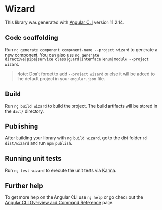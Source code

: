 # Wizard

This library was generated with [Angular CLI](https://github.com/angular/angular-cli) version 11.2.14.

## Code scaffolding

Run `ng generate component component-name --project wizard` to generate a new component. You can also use `ng generate directive|pipe|service|class|guard|interface|enum|module --project wizard`.
> Note: Don't forget to add `--project wizard` or else it will be added to the default project in your `angular.json` file. 

## Build

Run `ng build wizard` to build the project. The build artifacts will be stored in the `dist/` directory.

## Publishing

After building your library with `ng build wizard`, go to the dist folder `cd dist/wizard` and run `npm publish`.

## Running unit tests

Run `ng test wizard` to execute the unit tests via [Karma](https://karma-runner.github.io).

## Further help

To get more help on the Angular CLI use `ng help` or go check out the [Angular CLI Overview and Command Reference](https://angular.io/cli) page.
